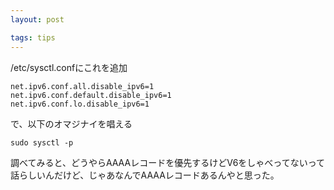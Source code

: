```yaml
---
layout: post

tags: tips
---
```


/etc/sysctl.confにこれを追加

```
net.ipv6.conf.all.disable_ipv6=1
net.ipv6.conf.default.disable_ipv6=1
net.ipv6.conf.lo.disable_ipv6=1
```

で、以下のオマジナイを唱える

`sudo sysctl -p`

調べてみると、どうやらAAAAレコードを優先するけどV6をしゃべってないって話らしいんだけど、じゃあなんでAAAAレコードあるんやと思った。